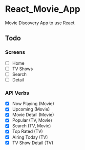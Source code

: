# React_Movie_App

Movie Discovery App to use React

## Todo

### Screens

- [ ] Home
- [ ] TV Shows
- [ ] Search
- [ ] Detail

### API Verbs

- [x] Now Playing (Movie)
- [x] Upcoming (Movie)
- [x] Movie Detail (Movie)
- [x] Popular (TV, Movie)
- [x] Search (TV, Movie)
- [x] Top Rated (TV)
- [x] Airing Today (TV)
- [x] TV Show Detail (TV)

